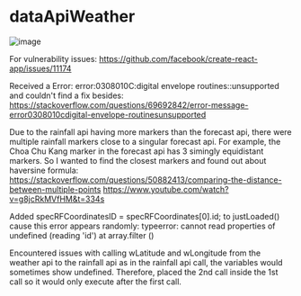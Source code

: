 # dataApiWeather

![image](https://user-images.githubusercontent.com/109660863/222370148-0bc33fbf-4949-4650-a88a-6a9e35829650.png)


For vulnerability issues: https://github.com/facebook/create-react-app/issues/11174

Received a Error: error:0308010C:digital envelope routines::unsupported and couldn't find a fix besides: https://stackoverflow.com/questions/69692842/error-message-error0308010cdigital-envelope-routinesunsupported

Due to the rainfall api having more markers than the forecast api, there were multiple rainfall markers close to a singular forecast api. For example, the Choa Chu Kang marker in the forecast api has 3 simingly equidistant markers. So I wanted to find the closest markers and found out about haversine formula: https://stackoverflow.com/questions/50882413/comparing-the-distance-between-multiple-points
https://www.youtube.com/watch?v=g8jcRkMVfHM&t=334s

Added specRFCoordinatesID = specRFCoordinates[0].id; to justLoaded() cause this error appears randomly: typeerror: cannot read properties of undefined (reading 'id') at array.filter (<anonymous>)

Encountered issues with calling wLatitude and wLongitude from the weather api to the rainfall api as in the rainfall api call, the variables would sometimes show undefined. Therefore, placed the 2nd call inside the 1st call so it would only execute after the first call.
